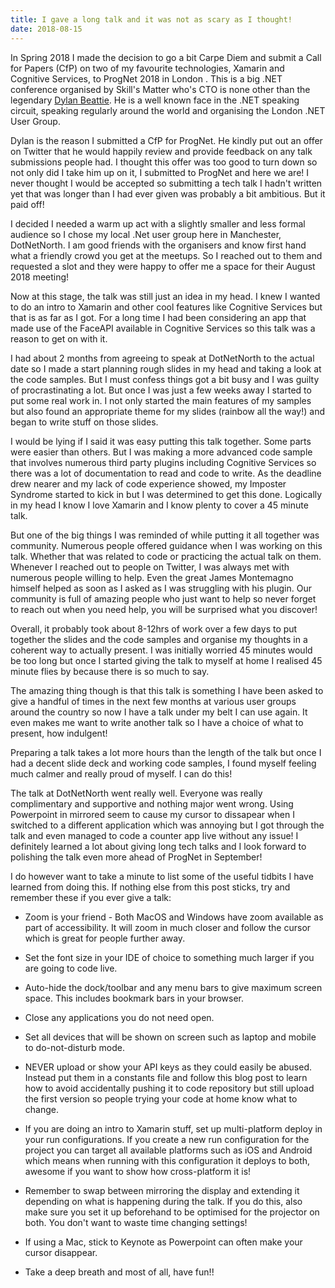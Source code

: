 ```yaml
--- 
title: I gave a long talk and it was not as scary as I thought!
date: 2018-08-15
---
```


In Spring 2018 I made the decision to go a bit Carpe Diem and submit a Call for Papers (CfP) on two of my favourite technologies, Xamarin and Cognitive Services, to ProgNet 2018 in London . This is a big .NET conference organised by Skill's Matter who's CTO is none other than the legendary [Dylan Beattie](https://twitter.com/dylanbeattie). He is a well known face in the .NET speaking circuit, speaking regularly around the world and organising the London .NET User Group.

Dylan is the reason I submitted a CfP for ProgNet. He kindly put out an offer on Twitter that he would happily review and provide feedback on any talk submissions people had. I thought this offer was too good to turn down so not only did I take him up on it, I submitted to ProgNet and here we are! I never thought I would be accepted so submitting a tech talk I hadn't written yet that was longer than I had ever given was probably a bit ambitious. But it paid off!

I decided I needed a warm up act with a slightly smaller and less formal audience so I chose my local .Net user group here in Manchester, DotNetNorth. I am good friends with the organisers and know first hand what a friendly crowd you get at the meetups. So I reached out to them and requested a slot and they were happy to offer me a space for their August 2018 meeting!

Now at this stage, the talk was still just an idea in my head. I knew I wanted to do an intro to Xamarin and other cool features like Cognitive Services but that is as far as I got. For a long time I had been considering an app that made use of the FaceAPI available in Cognitive Services so this talk was a reason to get on with it.

I had about 2 months from agreeing to speak at DotNetNorth to the actual date so I made a start planning rough slides in my head and taking a look at the code samples. But I must confess things got a bit busy and I was guilty of procrastinating a lot. But once I was just a few weeks away I started to put some real work in. I not only started the main features of my samples but also found an appropriate theme for my slides (rainbow all the way!) and began to write stuff on those slides.

I would be lying if I said it was easy putting this talk together. Some parts were easier than others. But I was making a more advanced code sample that involves numerous third party plugins including Cognitive Services so there was a lot of documentation to read and code to write. As the deadline drew nearer and my lack of code experience showed, my Imposter Syndrome started to kick in but I was determined to get this done. Logically in my head I know I love Xamarin and I know plenty to cover a 45 minute talk.

But one of the big things I was reminded of while putting it all together was community. Numerous people offered guidance when I was working on this talk. Whether that was related to code or practicing the actual talk on them. Whenever I reached out to people on Twitter, I was always met with numerous people willing to help. Even the great James Montemagno himself helped as soon as I asked as I was struggling with his plugin. Our community is full of amazing people who just want to help so never forget to reach out when you need help, you will be surprised what you discover!

Overall, it probably took about 8-12hrs of work over a few days to put together the slides and the code samples and organise my thoughts in a coherent way to actually present. I was initially worried 45 minutes would be too long but once I started giving the talk to myself at home I realised 45 minute flies by because there is so much to say.

The amazing thing though is that this talk is something I have been asked to give a handful of times in the next few months at various user groups around the country so now I have a talk under my belt I can use again. It even makes me want to write another talk so I have a choice of what to present, how indulgent!

Preparing a talk takes a lot more hours than the length of the talk but once I had a decent slide deck and working code samples, I found myself feeling much calmer and really proud of myself. I can do this!

The talk at DotNetNorth went really well. Everyone was really complimentary and supportive and nothing major went wrong. Using Powerpoint in mirrored seem to cause my cursor to dissapear when I switched to a different application which was annoying but I got through the talk and even managed to code a counter app live without any issue! I definitely learned a lot about giving long tech talks and I look forward to polishing the talk even more ahead of ProgNet in September!

I do however want to take a minute to list some of the useful tidbits I have learned from doing this. If nothing else from this post sticks, try and remember these if you ever give a talk:

- Zoom is your friend - Both MacOS and Windows have zoom available as part of accessibility. It will zoom in much closer and follow the cursor which is great for people further away.

- Set the font size in your IDE of choice to something much larger if you are going to code live.

- Auto-hide the dock/toolbar and any menu bars to give maximum screen space. This includes bookmark bars in your browser.

- Close any applications you do not need open.

- Set all devices that will be shown on screen such as laptop and mobile to do-not-disturb mode.
- NEVER upload or show your API keys as they could easily be abused. Instead put them in a constants file and follow this blog post to learn how to avoid accidentally pushing it to code repository but still upload the first version so people trying your code at home know what to change.

- If you are doing an intro to Xamarin stuff, set up multi-platform deploy in your run configurations. If you create a new run configuration for the project you can target all available platforms such as iOS and Android which means when running with this configuration it deploys to both, awesome if you want to show how cross-platform it is!

- Remember to swap between mirroring the display and extending it depending on what is happening during the talk. If you do this, also make sure you set it up beforehand to be optimised for the projector on both. You don't want to waste time changing settings!

- If using a Mac, stick to Keynote as Powerpoint can often make your cursor disappear.

- Take a deep breath and most of all, have fun!!